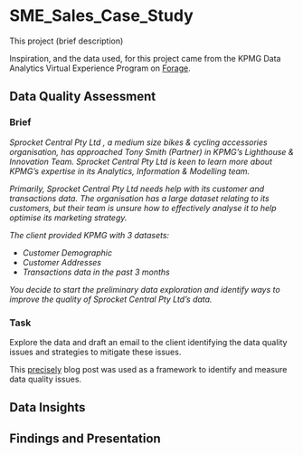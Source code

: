 # SME_Sales_Case_Study

This project (brief description)

Inspiration, and the data used, for this project came from the KPMG Data Analytics Virtual Experience Program on [Forage](https://www.theforage.com/virtual-internships/theme/m7W4GMqeT3bh9Nb2c/KPMG-Data-Analytics-Virtual-Internship?ref=oiP3eujQmJmMY5YfG).

## Data Quality Assessment

### Brief

*Sprocket Central Pty Ltd , a medium size bikes & cycling accessories organisation, has approached Tony Smith (Partner) in KPMG’s Lighthouse & Innovation Team. Sprocket Central Pty Ltd  is keen to learn more about KPMG’s expertise in its Analytics, Information & Modelling team.*

*Primarily, Sprocket Central Pty Ltd needs help with its customer and transactions data. The organisation has a large dataset relating to its customers, but their team is unsure how to effectively analyse it to help optimise its marketing strategy.*

*The client provided KPMG with 3 datasets:*

- *Customer Demographic*
- *Customer Addresses*
- *Transactions data in the past 3 months*

*You decide to start the preliminary data exploration and identify ways to improve the quality of Sprocket Central Pty Ltd’s data.*

### Task
Explore the data and draft an email to the client identifying the data quality issues and strategies to mitigate these issues.

This [precisely](https://www.precisely.com/blog/data-quality/data-quality-dimensions-measure) blog post was used as a framework to identify and measure data quality issues.

## Data Insights

## Findings and Presentation
